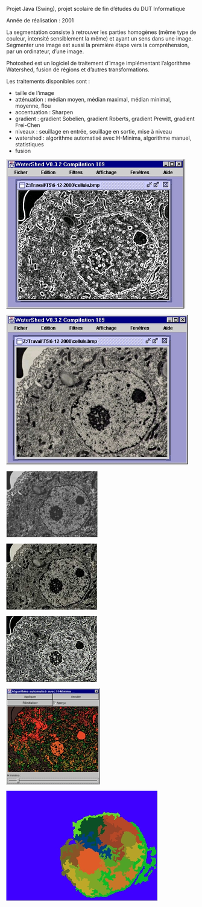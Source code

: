 Projet Java (Swing), projet scolaire de fin d&rsquo;études du DUT Informatique

Année de réalisation : 2001

La segmentation consiste à retrouver les parties homogènes (même type de couleur, intensité sensiblement la même) et ayant un sens dans une image. Segmenter une image est aussi la première étape vers la compréhension, par un ordinateur, d&rsquo;une image.

Photoshed est un logiciel de traitement d&rsquo;image implémentant l&rsquo;algorithme Watershed, fusion de régions et d&rsquo;autres transformations.

Les traitements disponibles sont :

  * taille de l&rsquo;image
  * atténuation : médian moyen, médian maximal, médian minimal, moyenne, flou
  * accentuation : Sharpen
  * gradient : gradient Sobelien, gradient Roberts, gradient Prewitt, gradient Frei-Chen
  * niveaux : seuillage en entrée, seuillage en sortie, mise à niveau
  * watershed : algorithme automatisé avec H-Minima, algorithme manuel, statistiques
  * fusion

![PhotoShed1](PhotoShed1.jpg)

![PhotoShed2](PhotoShed2.jpg)

![SamplePhotoShed1](SamplePhotoShed1.jpg)

![SamplePhotoShed2](SamplePhotoShed2.jpg)

![SamplePhotoShed3](SamplePhotoShed3.jpg)

![SamplePhotoShed4](SamplePhotoShed4.jpg)

![SamplePhotoShed5](SamplePhotoShed5.jpg)

